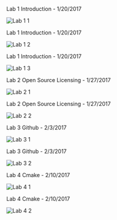 Lab 1 Introduction - 1/20/2017

![Lab 1 1](Photos/lab1_1.jpg)

Lab 1 Introduction - 1/20/2017

![Lab 1 2](Photos/lab1_2.jpg)

Lab 1 Introduction - 1/20/2017

![Lab 1 3](Photos/lab1_3.jpg)

Lab 2 Open Source Licensing - 1/27/2017

![Lab 2 1](Photos/lab2_1.jpg)

Lab 2 Open Source Licensing - 1/27/2017

![Lab 2 2](Photos/lab2_2.jpg)

Lab 3 Github - 2/3/2017

![Lab 3 1](Photos/lab3_1.jpg)

Lab 3 Github - 2/3/2017

![Lab 3 2](Photos/lab3_2.jpg)

Lab 4 Cmake - 2/10/2017

![Lab 4 1](Photos/lab4_1.jpg)

Lab 4 Cmake - 2/10/2017

![Lab 4 2](Photos/lab4_2.jpg)
